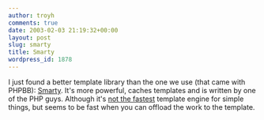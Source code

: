 ```yaml
---
author: troyh
comments: true
date: 2003-02-03 21:19:32+00:00
layout: post
slug: smarty
title: Smarty
wordpress_id: 1878
---
```


I just found a better template library than the one we use (that came with PHPBB): [Smarty](http://smarty.php.net/). It's more powerful, caches templates and is written by one of the PHP guys. Although it's [not the fastest](http://www.phpinsider.com/benchmarks/) template engine for simple things, but seems to be fast when you can offload the work to the template.
